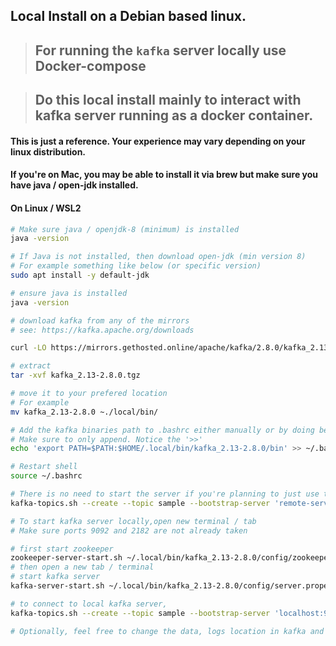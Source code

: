 ## Local Install on a Debian based linux. 

> ## For running the `kafka` server locally use Docker-compose 

> ## Do this local install mainly to interact with kafka server running as a docker container.

#### This is just a reference. Your experience may vary depending on your linux distribution.

#### If you're on Mac, you may be able to install it via brew but make sure you have java / open-jdk installed.

#### On Linux / WSL2

```bash
# Make sure java / openjdk-8 (minimum) is installed 
java -version

# If Java is not installed, then download open-jdk (min version 8)
# For example something like below (or specific version)
sudo apt install -y default-jdk

# ensure java is installed
java -version

# download kafka from any of the mirrors
# see: https://kafka.apache.org/downloads

curl -LO https://mirrors.gethosted.online/apache/kafka/2.8.0/kafka_2.13-2.8.0.tgz

# extract
tar -xvf kafka_2.13-2.8.0.tgz

# move it to your prefered location
# For example
mv kafka_2.13-2.8.0 ~./local/bin/

# Add the kafka binaries path to .bashrc either manually or by doing below.
# Make sure to only append. Notice the '>>' 
echo 'export PATH=$PATH:$HOME/.local/bin/kafka_2.13-2.8.0/bin' >> ~/.bashrc

# Restart shell
source ~/.bashrc

# There is no need to start the server if you're planning to just use the kafka cli to connect to a remote cluster / server
kafka-topics.sh --create --topic sample --bootstrap-server 'remote-server-ip:port'

# To start kafka server locally,open new terminal / tab
# Make sure ports 9092 and 2182 are not already taken

# first start zookeeper
zookeeper-server-start.sh ~/.local/bin/kafka_2.13-2.8.0/config/zookeeper.properties
# then open a new tab / terminal
# start kafka server
kafka-server-start.sh ~/.local/bin/kafka_2.13-2.8.0/config/server.properties

# to connect to local kafka server, 
kafka-topics.sh --create --topic sample --bootstrap-server 'localhost:9092'

# Optionally, feel free to change the data, logs location in kafka and zookeeper config (properties).
```


